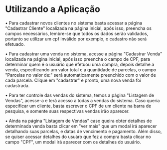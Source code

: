 
# Utilizando a Aplicação

  • Para cadastrar novos clientes no sistema basta acessar a página "Cadastrar Cliente" localizada na página inicial, após isso, preencha os campos necessários,
  lembre-se que todos os dados serão validados, portanto se utilizar um cpf inválido por exemplo, o cadastro não será efetuado.
  
  • Para cadastrar uma venda no sistema, acesse a página "Cadastrar Venda" localizada na página inicial, após isso preencha o campo de CPF, para determinar quem é o usuário que efetuou uma compra, depois detalhe a venda, especificando um valor total e a quantidade de parcelas, o campo "Parcelas no valor de:" será automaticamente preenchido com o valor de cada parcela. Clique em "cadastrar" e pronto, uma nova venda foi cadastrada.
  
  • Para ter controle das vendas do sistema, temos a página "Listagem de Vendas", acesse-a e terá acesso a todas a vendas do sistema. Caso queria especificar um cliente, basta escrever o CPF de um cliente na barra de pesquisa, e somente suas respectivas vendas irão aparecer.
  
  • Ainda na página "Listagem de Vendas" caso queira obter detalhes de determinada venda basta clicar em "ver mais" que um modal irá aparecer detalhando suas parcelas, e datas de vencimento e pagamento. Além disso, se quiser acessar detalhes do usuáro que fez a compra basta clicar no campo "CPF", um modal irá aparecer com os detalhes do usuário.
